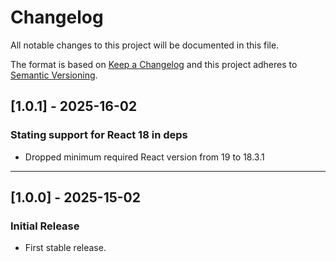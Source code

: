 # Changelog

All notable changes to this project will be documented in this file.

The format is based on [Keep a Changelog](https://keepachangelog.com/en/1.0.0/)
and this project adheres to [Semantic Versioning](https://semver.org/).

## [1.0.1] - 2025-16-02

### Stating support for React 18 in deps

- Dropped minimum required React version from 19 to 18.3.1

---

## [1.0.0] - 2025-15-02

### Initial Release

- First stable release.
